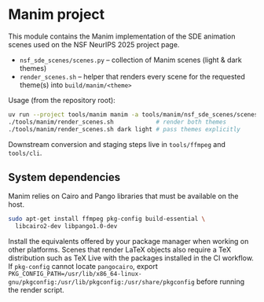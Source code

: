 # Manim project

This module contains the Manim implementation of the SDE animation scenes used
on the NSF NeurIPS 2025 project page.

- `nsf_sde_scenes/scenes.py` – collection of Manim scenes (light & dark themes)
- `render_scenes.sh` – helper that renders every scene for the requested theme(s)
  into `build/manim/<theme>`

Usage (from the repository root):

```bash
uv run --project tools/manim manim -a tools/manim/nsf_sde_scenes/scenes.py
./tools/manim/render_scenes.sh            # render both themes
./tools/manim/render_scenes.sh dark light # pass themes explicitly
```

Downstream conversion and staging steps live in `tools/ffmpeg` and `tools/cli`.

## System dependencies

Manim relies on Cairo and Pango libraries that must be available on the host.

```bash
sudo apt-get install ffmpeg pkg-config build-essential \
  libcairo2-dev libpango1.0-dev
```

Install the equivalents offered by your package manager when working on other
platforms. Scenes that render LaTeX objects also require a TeX distribution
such as TeX Live with the packages installed in the CI workflow. If `pkg-config`
cannot locate `pangocairo`, export `PKG_CONFIG_PATH=/usr/lib/x86_64-linux-gnu/pkgconfig:/usr/lib/pkgconfig:/usr/share/pkgconfig`
before running the render script.
